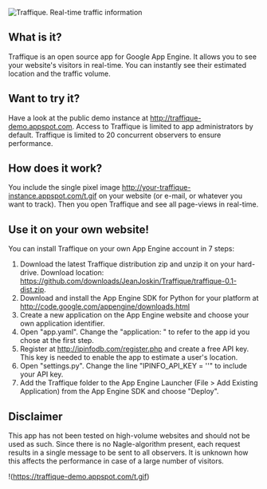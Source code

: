 ![Traffique. Real-time traffic information](https://traffique-demo.appspot.com/img/banner.png)

What is it?
-----------

Traffique is an open source app for Google App Engine. It allows you to see your
website's visitors in real-time. You can instantly see their estimated location
and the traffic volume.

Want to try it?
-------------------

Have a look at the public demo instance at <http://traffique-demo.appspot.com>.
Access to Traffique is limited to app administrators by default. Traffique
is limited to 20 concurrent observers to ensure performance.

How does it work?
-----------------

You include the single pixel image <http://your-traffique-instance.appspot.com/t.gif> on your
website (or e-mail, or whatever you want to track). Then you open Traffique
and see all page-views in real-time.

Use it on your own website!
---------------------------

You can install Traffique on your own App Engine account in 7 steps:

1. Download the latest Traffique distribution zip and unzip it on your hard-drive. Download
   location: <https://github.com/downloads/JeanJoskin/Traffique/traffique-0.1-dist.zip>.
2. Download and install the App Engine SDK for Python for your platform at <http://code.google.com/appengine/downloads.html>
3. Create a new application on the App Engine website and choose your own application identifier.
4. Open "app.yaml". Change the "application: <your application id here>" to refer
   to the app id you chose at the first step.
5. Register at <http://ipinfodb.com/register.php> and create a free API key. This key is needed
   to enable the app to estimate a user's location.
6. Open "settings.py". Change the line "IPINFO_API_KEY = '<your ipinfo api key here>'"
   to include your API key.
7. Add the Traffique folder to the App Engine Launcher (File > Add Existing Application) from
   the App Engine SDK and choose "Deploy".

Disclaimer
----------

This app has not been tested on high-volume websites and should not
be used as such. Since there is no Nagle-algorithm present, each
request results in a single message to be sent to all observers. It is
unknown how this affects the performance in case of a large number
of visitors.

!(https://traffique-demo.appspot.com/t.gif)
